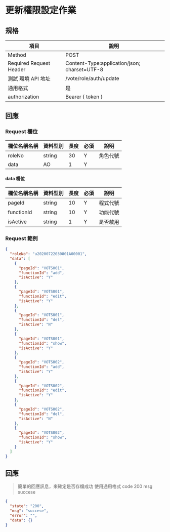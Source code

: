 # 更新權限設定作業



## 規格

| 項目                    | 說明                                         |
| ----------------------- | -------------------------------------------- |
| Method                  | POST                                         |
| Required Request Header | Content-Type:application/json; charset=UTF-8 |
| 測試 環境 API 地址      | /vote/role/auth/update                       |
| 通用格式                | 是                                           |
| authorization           | Bearer { token }                             |

## 回應

### Request 欄位

| 欄位名稱名稱 | 資料型別 | 長度 | 必須 | 說明     |
| ------------ | -------- | ---- | ---- | -------- |
| roleNo       | string   | 30   | Y    | 角色代號 |
| data         | AO       | 1    | Y    |          |

#### data 欄位

| 欄位名稱名稱 | 資料型別 | 長度 | 必須 | 說明     |
| ------------ | -------- | ---- | ---- | -------- |
| pageId       | string   | 10   | Y    | 程式代號 |
| functionId   | string   | 10   | Y    | 功能代號 |
| isActive     | string   | 1    | Y    | 是否啟用 |

### Request 範例

```json
{
  "roleNo": "u20200722030801A00001",
  "data": [
    {
      "pageId": "VOTS001",
      "functionId": "add",
      "isActive": "Y"
    },
    {
      "pageId": "VOTS001",
      "functionId": "edit",
      "isActive": "Y"
    },
    {
      "pageId": "VOTS001",
      "functionId": "del",
      "isActive": "N"
    },
    {
      "pageId": "VOTS001",
      "functionId": "show",
      "isActive": "Y"
    },
    {
      "pageId": "VOTS002",
      "functionId": "add",
      "isActive": "Y"
    },
    {
      "pageId": "VOTS002",
      "functionId": "edit",
      "isActive": "Y"
    },
    {
      "pageId": "VOTS002",
      "functionId": "del",
      "isActive": "N"
    },
    {
      "pageId": "VOTS002",
      "functionId": "show",
      "isActive": "Y"
    }
  ]
}
```

## 回應

> 簡單的回應訊息，來確定是否存檔成功
> 使用通用格式 code 200 msg succese

```json
{
  "state": "200",
  "msg": "succese",
  "error": "",
  "data": {}
}
```
